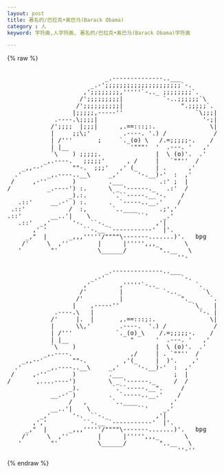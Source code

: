 ```yaml
---
layout: post
title: 著名的/巴拉克•奥巴马(Barack Obama)
category : 人
keyword: 字符画,人字符画, 著名的/巴拉克•奥巴马(Barack Obama)字符画

---
```

{% raw %}
<pre>

                           _.--------------..___
                       _.-';;;;;;;;;;;;;;;;;;;;;`-.
                     ,';;;;;;;;,'''''`-.._ ;;;;;;;;`.
                    /';;;;;;;;;|           `-..;;;;;;`\
                   /';;;;;;;;;;|                ".;;;;;`.
                  |;;;;;,-----''                    `\;;;|
             .----.\;;;;|                             '-;|
            /';;;;  |;;;|      ,.==:::;:.               \|
            |     ;;\;'         .----. '.) /             /
            | /'''       ;     `._(o) \   /.=;;;;;-.    /
            | |__                 '"""'  '  .---. '   ,'
            `\    ) ;;;;;.               |  \ (o)'.  .'
          _,.----.   ;;;;;'      , /     |   `""''  /
    _,,--'        ""-.  ;;;'   ,' (_     | .      ,'
  .'       _,.----..__\     _,'     '-.__)-'  :  ,'
 /     ,-''       )         .___          .:' ;  |
/          _.----') :.      \ _ '------._   .:'  /
                 _).:.       `.``-----.__'-.    /
   .::'     __.-' ) :.      .  `-----..__.'    /
 .::'            /  :,       `..____      .;','
.::'        __..'|    \             ``'    _.'
   .::'  _,'      '-.  ``-._             ,'|
       ,' '          ``-.__ `-----------'  |'.
     _,"  |      _,,,'''''/""""\-------.......)'.   bpg
    /'     \  ,''        |      |''''',,,_       \
   '        "'           \______/         "..__   \
                                               ''-

                           _.--------------..___
                       _.-'                     `-.
                     ,'        ,'''''`-.._          `.
                    /'         |           `-.._      `\
                   /'          |                "._     `.
                  |    ,-----''                    `\_   |
             .----.\   |                             '-. |
            /'     |.  |       ,.==:::;:.               \|
            |      \\,'        .----.  '.) /             /
            | /'''            `._(o)_\    /.=;;;;;-.    /
            | |__                 "      '  .---. '   ,'
            `\    )                      |  \ (o)'.  .'
          _,.----.                ,/     | . `""''  /
    _,,--'        ""-.          ,'(_     |  )'.    ,'
  .'       _,.----..__\     _,'     '-.__)-'  :  ,'
 /     ,-''       )         .___              ;  |
/       ,....----')         \ _ '------._     /  /
                 _).         `.``-----.__".     /
            __.-' )         .  `-----..__.'    /
                 /   ,       `..____         ,'
            __..'|    \             ``'    _.'
         _,'      '-.  ``-._             ,'|
       ,','          ``-.__ `-----------'  |'.
     _,"  |      _,,,'''''/""""\-------.......)'.   bpg
    /'     \  ,''        |      |''''',,,_       \
   '        "'           \______/         "..__   \
                                               ''-''  </pre>
{% endraw %}
